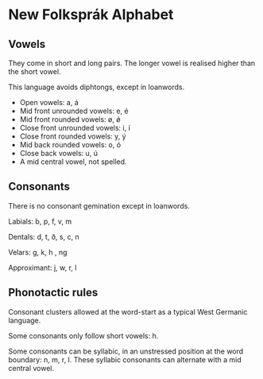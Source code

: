 # New Folksprák Alphabet

## Vowels

They come in short and long pairs. The longer vowel is realised higher than the short vowel.

This language avoids diphtongs, except in loanwords.

- Open vowels: a, á
- Mid front unrounded vowels: e, é
- Mid front rounded vowels: ø, ǿ
- Close front unrounded vowels: i, í
- Close front rounded vowels: y, ý
- Mid back rounded vowels: o, ó
- Close back vowels: u, ú
- A mid central vowel, not spelled.

## Consonants

There is no consonant gemination except in loanwords.

Labials: b, p, f, v, m

Dentals: d, t, ð, s, c, n

Velars: g, k, h , ng

Approximant: j, w, r, l

## Phonotactic rules

Consonant clusters allowed at the word-start as a typical West Germanic language.

Some consonants only follow short vowels: h.

Some consonants can be syllabic, in an unstressed position at the word boundary: n, m, r, l. These syllabic consonants can alternate with a mid central vowel.

